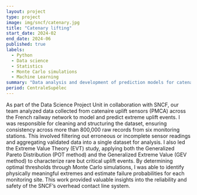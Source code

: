 ```yaml
---
layout: project
type: project
image: img/sncf/catenary.jpg
title: "Catenary lifting"
start_date: 2024-02
end_date: 2024-06
published: true
labels:
  - Python
  - Data science
  - Statistics
  - Monte Carlo simulations
  - Machine Learning
summary: "Data analysis and development of prediction models for catenary litfing"
period: CentraleSupélec
---
```



As part of the Data Science Project Unit in collaboration with SNCF, our team analyzed data collected from catenaire uplift sensors (PMCA) across the French railway network to model and predict extreme uplift events. I was responsible for cleaning and structuring the dataset, ensuring consistency across more than 800,000 raw records from six monitoring stations. This involved filtering out erroneous or incomplete sensor readings and aggregating validated data into a single dataset for analysis. I also led the Extreme Value Theory (EVT) study, applying both the Generalized Pareto Distribution (POT method) and the Generalized Extreme Value (GEV method) to characterize rare but critical uplift events. By determining optimal thresholds through Monte Carlo simulations, I was able to identify physically meaningful extremes and estimate failure probabilities for each monitoring site. This work provided valuable insights into the reliability and safety of the SNCF’s overhead contact line system.